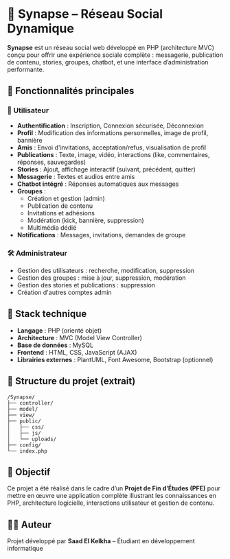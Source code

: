 <!DOCTYPE html>
<html lang="fr">
<head>
  <meta charset="UTF-8">
  <meta name="viewport" content="width=device-width, initial-scale=1.0">
</head>
<body>
  <h1>🧠 Synapse – Réseau Social Dynamique</h1>
  <p><strong>Synapse</strong> est un réseau social web développé en PHP (architecture MVC) conçu pour offrir une expérience sociale complète : messagerie, publication de contenu, stories, groupes, chatbot, et une interface d’administration performante.</p>

  <h2>🚀 Fonctionnalités principales</h2>

  <h3>👤 Utilisateur</h3>
  <ul>
    <li><strong>Authentification</strong> : Inscription, Connexion sécurisée, Déconnexion</li>
    <li><strong>Profil</strong> : Modification des informations personnelles, image de profil, bannière</li>
    <li><strong>Amis</strong> : Envoi d'invitations, acceptation/refus, visualisation de profil</li>
    <li><strong>Publications</strong> : Texte, image, vidéo, interactions (like, commentaires, réponses, sauvegardes)</li>
    <li><strong>Stories</strong> : Ajout, affichage interactif (suivant, précédent, quitter)</li>
    <li><strong>Messagerie</strong> : Textes et audios entre amis</li>
    <li><strong>Chatbot intégré</strong> : Réponses automatiques aux messages</li>
    <li><strong>Groupes</strong> :
      <ul>
        <li>Création et gestion (admin)</li>
        <li>Publication de contenu</li>
        <li>Invitations et adhésions</li>
        <li>Modération (kick, bannière, suppression)</li>
        <li>Multimédia dédié</li>
      </ul>
    </li>
    <li><strong>Notifications</strong> : Messages, invitations, demandes de groupe</li>
  </ul>

  <h3>🛠️ Administrateur</h3>
  <ul>
    <li>Gestion des utilisateurs : recherche, modification, suppression</li>
    <li>Gestion des groupes : mise à jour, suppression, modération</li>
    <li>Gestion des stories et publications : suppression</li>
    <li>Création d'autres comptes admin</li>
  </ul>

  <h2>🧱 Stack technique</h2>
  <ul>
    <li><strong>Langage</strong> : PHP (orienté objet)</li>
    <li><strong>Architecture</strong> : MVC (Model View Controller)</li>
    <li><strong>Base de données</strong> : MySQL</li>
    <li><strong>Frontend</strong> : HTML, CSS, JavaScript (AJAX)</li>
    <li><strong>Librairies externes</strong> : PlantUML, Font Awesome, Bootstrap (optionnel)</li>
  </ul>

  <h2>📂 Structure du projet (extrait)</h2>
  <pre><code>/Synapse/
├── controller/
├── model/
├── view/
├── public/
│   ├── css/
│   ├── js/
│   └── uploads/
├── config/
└── index.php</code></pre>

  <h2>📌 Objectif</h2>
  <p>Ce projet a été réalisé dans le cadre d’un <strong>Projet de Fin d’Études (PFE)</strong> pour mettre en œuvre une application complète illustrant les connaissances en PHP, architecture logicielle, interactions utilisateur et gestion de contenu.</p>

  <h2>🧑‍💻 Auteur</h2>
  <p>Projet développé par <strong>Saad El Kelkha</strong> – Étudiant en développement informatique<br>
</body>
</html>
